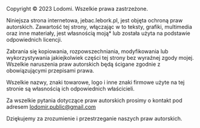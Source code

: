 Copyright © 2023 Lodomi. Wszelkie prawa zastrzeżone.

Niniejsza strona internetowa, jebac.lebork.pl, jest objęta ochroną praw autorskich. Zawartość tej strony, włączając w to teksty, grafiki, multimedia oraz inne materiały, jest własnością moją* lub została użyta na podstawie odpowiednich licencji.

Zabrania się kopiowania, rozpowszechniania, modyfikowania lub wykorzystywania jakiejkolwiek części tej strony bez wyraźnej zgody mojej. Wszelkie naruszenia praw autorskich będą ścigane zgodnie z obowiązującymi przepisami prawa.

Wszelkie nazwy, znaki towarowe, logo i inne znaki firmowe użyte na tej stronie są własnością ich odpowiednich właścicieli.

Za wszelkie pytania dotyczące praw autorskich prosimy o kontakt pod adresem lodomir.public@gmail.com

Dziękujemy za zrozumienie i przestrzeganie naszych praw autorskich.
